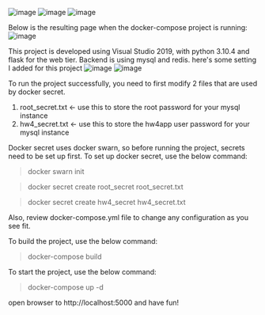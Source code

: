 
![image](https://user-images.githubusercontent.com/101609196/167264725-3c9e426e-0c39-4913-9821-2c7af233c0c9.png)
![image](https://user-images.githubusercontent.com/101609196/167264732-d254024c-690b-485c-a79f-eba0616757ef.png)
![image](https://user-images.githubusercontent.com/101609196/167264745-0967d6c0-7437-4416-b9cf-e3fdd4aaa416.png)

Below is the resulting page when the docker-compose project is running:
![image](https://user-images.githubusercontent.com/101609196/167264798-9511a6c0-1e8a-4fab-b41f-f7e68508b7df.png)

This project is developed using Visual Studio 2019, with python 3.10.4 and flask for the web tier.
Backend is using mysql and redis.
here's some setting I added for this project
![image](https://user-images.githubusercontent.com/101609196/167274927-31e222de-fb97-42ad-aa87-df130eeebad3.png)
![image](https://user-images.githubusercontent.com/101609196/167274932-475f0525-fe49-42f4-8ce1-39a949725177.png)


To run the project successfully, you need to first modify 2 files that are used by docker secret.
1) root_secret.txt   <- use this to store the root password for your mysql instance
2) hw4_secret.txt    <- use this to store the hw4app user password for your mysql instance

Docker secret uses docker swarn, so before running the project, secrets need to be set up first.  To set up docker secret, use the below command:
> docker swarn init

> docker secret create root_secret root_secret.txt

> docker secret create hw4_secret hw4_secret.txt

Also, review docker-compose.yml file to change any configuration as you see fit.

To build the project, use the below command:
>docker-compose build

To start the project, use the below command:
>docker-compose up -d

open browser to http://localhost:5000 and have fun!

